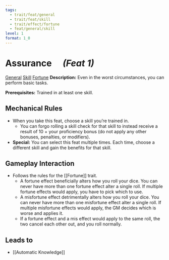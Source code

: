 ```yaml
---
tags:
  - trait/feat/general
  - trait/feat/skill
  - trait/effect/fortune
  - feat/general/skill
level: 1
format: 1_0
---
```

# Assurance &emsp;*(Feat 1)*

[General](General.md "Feat Trait") [Skill](Skill.md "Feat Trait") [Fortune](Fortune.md "Effect Trait") 
**Description:** Even in the worst circumstances, you can perform basic tasks.

**Prerequisites:** Trained in at least one skill.

## Mechanical Rules

- When you take this feat, choose a skill you’re trained in. 
	- You can forgo rolling a skill check for that skill to instead receive a result of 10 + your proficiency bonus (do not apply any other bonuses, penalties, or modifiers).
- **Special:** You can select this feat multiple times. Each time, choose a different skill and gain the benefits for that skill.
## Gameplay Interaction

- Follows the rules for the [[Fortune]] trait.
	- A fortune effect beneficially alters how you roll your dice. You can never have more than one fortune effect alter a single roll. If multiple fortune effects would apply, you have to pick which to use. 
	- A misfortune effect detrimentally alters how you roll your dice. You can never have more than one misfortune effect alter a single roll. If multiple misfortune effects would apply, the GM decides which is worse and applies it.
	- If a fortune effect and a mis effect would apply to the same roll, the two cancel each other out, and you roll normally.

## Leads to

- [[Automatic Knowledge]]